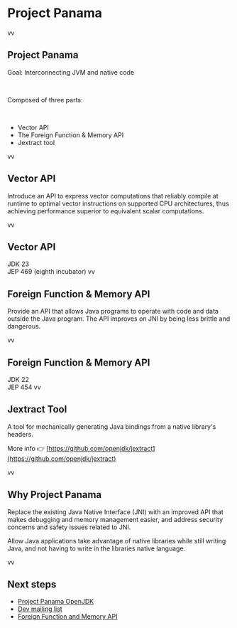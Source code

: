 # Project Panama
vv
## Project Panama

Goal: Interconnecting JVM and native code

<br/>

Composed of three parts: 

<br/>

* Vector API
* The Foreign Function & Memory API
* Jextract tool

vv

## Vector API

Introduce an API to express vector computations that reliably compile at runtime to optimal vector instructions on supported CPU architectures, thus achieving performance superior to equivalent scalar computations.

vv

## Vector API 
JDK 23 <br/>
JEP 469 (eighth incubator) 
vv

## Foreign Function & Memory API 

Provide an API that allows Java programs to operate with code and data outside the Java program. The API improves on JNI by being less brittle and dangerous.

vv

## Foreign Function & Memory API
JDK 22 <br/>
JEP 454 
vv

## Jextract Tool

A tool for mechanically generating Java bindings from a native library's headers. 

More info 👉 [https://github.com/openjdk/jextract](https://github.com/openjdk/jextract)

vv

## Why Project Panama

Replace the existing Java Native Interface (JNI) with an improved API that makes debugging and memory management easier, and address security concerns and safety issues related to JNI.

Allow Java applications take advantage of native libraries while still writing Java, and not having to write in the libraries native language.

vv

## Next steps

* [Project Panama OpenJDK](https://openjdk.org/projects/panama/)
* [Dev mailing list](https://mail.openjdk.org/mailman/listinfo/panama-dev)
* [Foreign Function and Memory API](https://www.youtube.com/watch?v=iwmVbeiA42E)
